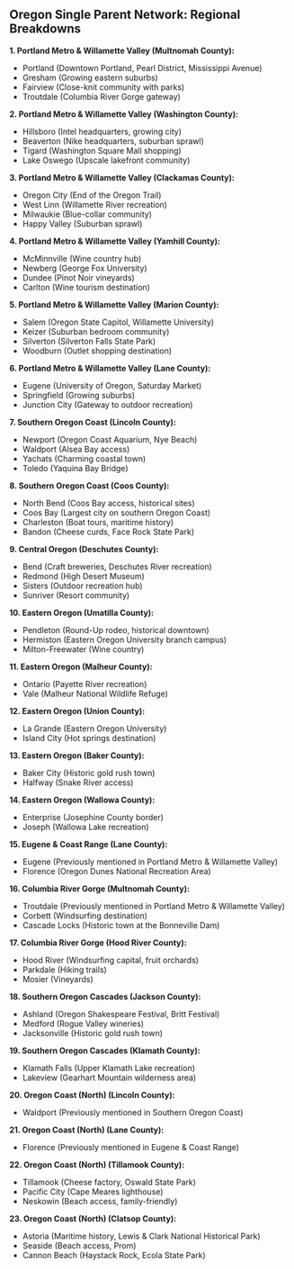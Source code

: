 ## Oregon Single Parent Network: Regional Breakdowns

**1. Portland Metro & Willamette Valley (Multnomah County):**

- Portland (Downtown Portland, Pearl District, Mississippi Avenue)
- Gresham (Growing eastern suburbs)
- Fairview (Close-knit community with parks)
- Troutdale (Columbia River Gorge gateway)

**2. Portland Metro & Willamette Valley (Washington County):**

- Hillsboro (Intel headquarters, growing city)
- Beaverton (Nike headquarters, suburban sprawl)
- Tigard (Washington Square Mall shopping)
- Lake Oswego (Upscale lakefront community)

**3. Portland Metro & Willamette Valley (Clackamas County):**

- Oregon City (End of the Oregon Trail)
- West Linn (Willamette River recreation)
- Milwaukie (Blue-collar community)
- Happy Valley (Suburban sprawl)

**4. Portland Metro & Willamette Valley (Yamhill County):**

- McMinnville (Wine country hub)
- Newberg (George Fox University)
- Dundee (Pinot Noir vineyards)
- Carlton (Wine tourism destination)

**5. Portland Metro & Willamette Valley (Marion County):**

- Salem (Oregon State Capitol, Willamette University)
- Keizer (Suburban bedroom community)
- Silverton (Silverton Falls State Park)
- Woodburn (Outlet shopping destination)

**6. Portland Metro & Willamette Valley (Lane County):**

- Eugene (University of Oregon, Saturday Market)
- Springfield (Growing suburbs)
- Junction City (Gateway to outdoor recreation)

**7. Southern Oregon Coast (Lincoln County):**

- Newport (Oregon Coast Aquarium, Nye Beach)
- Waldport (Alsea Bay access)
- Yachats (Charming coastal town)
- Toledo (Yaquina Bay Bridge)

**8. Southern Oregon Coast (Coos County):**

- North Bend (Coos Bay access, historical sites)
- Coos Bay (Largest city on southern Oregon Coast)
- Charleston (Boat tours, maritime history)
- Bandon (Cheese curds, Face Rock State Park)

**9. Central Oregon (Deschutes County):**

- Bend (Craft breweries, Deschutes River recreation)
- Redmond (High Desert Museum)
- Sisters (Outdoor recreation hub)
- Sunriver (Resort community)

**10. Eastern Oregon (Umatilla County):**

- Pendleton (Round-Up rodeo, historical downtown)
- Hermiston (Eastern Oregon University branch campus)
- Milton-Freewater (Wine country)

**11. Eastern Oregon (Malheur County):**

- Ontario (Payette River recreation)
- Vale (Malheur National Wildlife Refuge)

**12. Eastern Oregon (Union County):**

- La Grande (Eastern Oregon University)
- Island City (Hot springs destination)

**13. Eastern Oregon (Baker County):**

- Baker City (Historic gold rush town)
- Halfway (Snake River access)

**14. Eastern Oregon (Wallowa County):**

- Enterprise (Josephine County border)
- Joseph (Wallowa Lake recreation)

**15. Eugene & Coast Range (Lane County):**

- Eugene (Previously mentioned in Portland Metro & Willamette Valley)
- Florence (Oregon Dunes National Recreation Area)

**16. Columbia River Gorge (Multnomah County):**

- Troutdale (Previously mentioned in Portland Metro & Willamette Valley)
- Corbett (Windsurfing destination)
- Cascade Locks (Historic town at the Bonneville Dam)

**17. Columbia River Gorge (Hood River County):**

- Hood River (Windsurfing capital, fruit orchards)
- Parkdale (Hiking trails)
- Mosier (Vineyards)

**18. Southern Oregon Cascades (Jackson County):**

- Ashland (Oregon Shakespeare Festival, Britt Festival)
- Medford (Rogue Valley wineries)
- Jacksonville (Historic gold rush town)

**19. Southern Oregon Cascades (Klamath County):**

- Klamath Falls (Upper Klamath Lake recreation)
- Lakeview (Gearhart Mountain wilderness area)

**20. Oregon Coast (North) (Lincoln County):**

- Waldport (Previously mentioned in Southern Oregon Coast)

**21. Oregon Coast (North) (Lane County):**

- Florence (Previously mentioned in Eugene & Coast Range)

**22. Oregon Coast (North) (Tillamook County):**

- Tillamook (Cheese factory, Oswald State Park)
- Pacific City (Cape Meares lighthouse)
- Neskowin (Beach access, family-friendly)

**23. Oregon Coast (North) (Clatsop County):**

- Astoria (Maritime history, Lewis & Clark National Historical Park)
- Seaside (Beach access, Prom)
- Cannon Beach (Haystack Rock, Ecola State Park)
